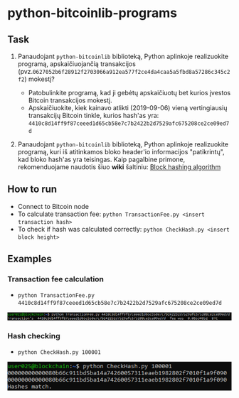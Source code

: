 # python-bitcoinlib-programs

## Task

1. Panaudojant `python-bitcoinlib` biblioteką, Python aplinkoje realizuokite programą, apskaičiuojančią  transakcijos (pvz.`0627052b6f28912f2703066a912ea577f2ce4da4caa5a5fbd8a57286c345c2f2`) mokestį?

   - Patobulinkite programą, kad ji gebėtų apskaičiuotų bet kurios įvestos Bitcoin transakcijos mokestį.
   - Apskaičiuokite, kiek kainavo atlikti (2019-09-06) vieną vertingiausių transakcijų Bitcoin tinkle, kurios hash'as yra: `4410c8d14ff9f87ceeed1d65cb58e7c7b2422b2d7529afc675208ce2ce09ed7d`

2. Panaudojant `python-bitcoinlib` biblioteką, Python aplinkoje realizuokite programą, kuri iš  atitinkamos bloko header'io informacijos "patikrintų", kad bloko hash'as yra teisingas. Kaip pagalbine primone, rekomenduojame naudotis šiuo **wiki** šaltiniu: [Block hashing algorithm](https://en.bitcoin.it/wiki/Block_hashing_algorithm)

## How to run

- Connect to Bitcoin node
- To calculate transaction fee: `python TransactionFee.py <insert transaction hash>` 
- To check if hash was calculated correctly: `python CheckHash.py <insert block height>`

## Examples

### Transaction fee calculation
- `python TransactionFee.py 4410c8d14ff9f87ceeed1d65cb58e7c7b2422b2d7529afc675208ce2ce09ed7d`

![TransactionFee](/images/TransactionFee.png)

### Hash checking
- `python CheckHash.py 100001`

![CheckHash](/images/CheckHash.png)
